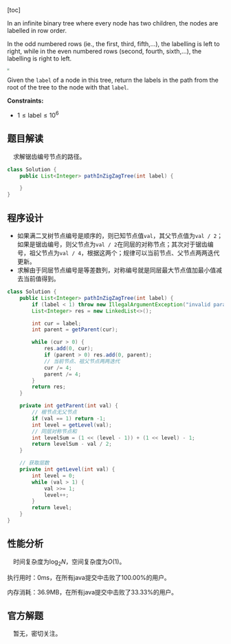 [toc]

In an infinite binary tree where every node has two children, the nodes are labelled in row order.

In the odd numbered rows (ie., the first, third, fifth,...), the labelling is left to right, while in the even numbered rows (second, fourth, sixth,...), the labelling is right to left.

<img src="../images/#1104.png" style="zoom: 33%;" />

Given the `label` of a node in this tree, return the labels in the path from the root of the tree to the node with that `label`.



**Constraints:**

- $1 \le \text{label} \le 10^6$



## 题目解读

&emsp;求解锯齿编号节点的路径。

```java
class Solution {
    public List<Integer> pathInZigZagTree(int label) {

    }
}
```

## 程序设计

* 如果满二叉树节点编号是顺序的，则已知节点值`val`，其父节点值为`val / 2`；如果是锯齿编号，则父节点为`val / 2`在同层的对称节点；其次对于锯齿编号，祖父节点为`val / 4`，根据这两个；规律可以当前节点、父节点两两迭代更新。
* 求解由于同层节点编号是等差数列，对称编号就是同层最大节点值加最小值减去当前值得到。

```java
class Solution {
    public List<Integer> pathInZigZagTree(int label) {
        if (label < 1) throw new IllegalArgumentException("invalid param");
        List<Integer> res = new LinkedList<>();

        int cur = label;
        int parent = getParent(cur);

        while (cur > 0) {
            res.add(0, cur);
            if (parent > 0) res.add(0, parent);
            // 当前节点、祖父节点两两迭代
            cur /= 4;
            parent /= 4;
        }
        return res;
    }

    private int getParent(int val) {
        // 根节点无父节点
        if (val == 1) return -1;
        int level = getLevel(val);
        // 同层对称节点和
        int levelSum = (1 << (level - 1)) + (1 << level) - 1;
        return levelSum - val / 2;
    }

    // 获取层数
    private int getLevel(int val) {
        int level = 0;
        while (val > 1) {
            val >>= 1;
            level++;
        }
        return level;
    }
}
```

## 性能分析

&emsp;时间复杂度为$\log_2N$，空间复杂度为$O(1)$。

执行用时：0ms，在所有java提交中击败了100.00%的用户。

内存消耗：36.9MB，在所有java提交中击败了33.33%的用户。

## 官方解题

&emsp;暂无，密切关注。